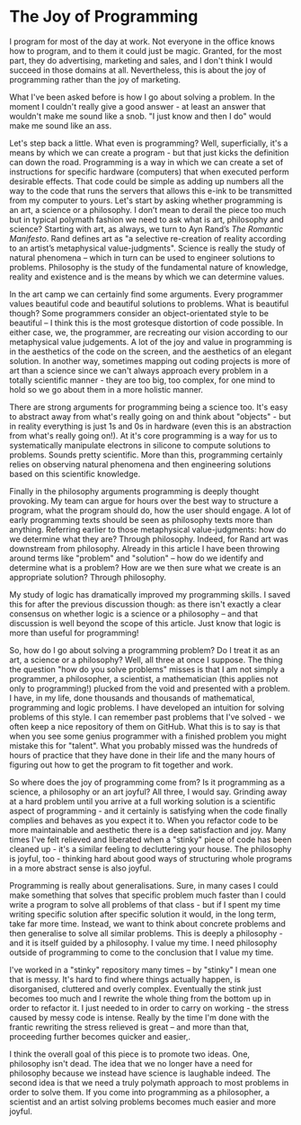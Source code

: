 <!-- html -->
<h1>The Joy of Programming</h1>

<!-- wp:paragraph -->
<p>I program for most of the day at work. Not everyone in the office knows how to program, and to them it could just be
    magic. Granted, for the most part, they do advertising, marketing and sales, and I don't think I would succeed in
    those domains at all. Nevertheless, this is about the joy of programming rather than the joy of marketing.</p>
<!-- /wp:paragraph -->

<!-- wp:paragraph -->
<p>What I've been asked before is how I go about solving a problem. In the moment I couldn't really give a good answer -
    at least an answer that wouldn't make me sound like a snob. "I just know and then I do" would make me sound like an
    ass.</p>
<!-- /wp:paragraph -->

<!-- wp:paragraph -->
<p>Let's step back a little. What even is programming? Well, superficially, it's a means by which we can create a
    program - but that just kicks the definition can down the road. Programming is a way in which we can create a set of
    instructions for specific hardware (computers) that when executed perform desirable effects. That code could be
    simple as adding up numbers all the way to the code that runs the servers that allows this e-ink to be transmitted
    from my computer to yours. Let's start by asking whether programming is an art, a science or a philosophy. I don’t
    mean to derail the piece too much but in typical polymath fashion we need to ask what is art, philosophy and
    science? Starting with art, as always, we turn to Ayn Rand’s <em>The Romantic Manifesto</em>. Rand defines art as "a
    selective re-creation of reality according to an artist’s metaphysical value-judgments". Science is really the study
    of natural phenomena – which in turn can be used to engineer solutions to problems. Philosophy is the study of the
    fundamental nature of knowledge, reality and existence and is the means by which we can determine values.</p>
<!-- /wp:paragraph -->

<!-- wp:paragraph -->
<p>In the art camp we can certainly find some arguments. Every programmer values beautiful code and beautiful solutions
    to problems. What is beautiful though? Some programmers consider an object-orientated style to be beautiful – I
    think this is the most grotesque distortion of code possible. In either case, we, the programmer, are recreating our
    vision according to our metaphysical value judgements. A lot of the joy and value in programming is in the
    aesthetics of the code on the screen, and the aesthetics of an elegant solution. In another way, sometimes mapping
    out coding projects is more of art than a science since we can't always approach every problem in a totally
    scientific manner - they are too big, too complex, for one mind to hold so we go about them in a more holistic
    manner.</p>
<!-- /wp:paragraph -->

<!-- wp:paragraph -->
<p>There are strong arguments for programming being a science too. It's easy to abstract away from what's really going
    on and think about "objects" - but in reality everything is just 1s and 0s in hardware (even this is an abstraction
    from what's really going on!). At it's core programming is a way for us to systematically manipulate electrons in
    silicone to compute solutions to problems. Sounds pretty scientific. More than this, programming certainly relies on
    observing natural phenomena and then engineering solutions based on this scientific knowledge.</p>
<!-- /wp:paragraph -->

<!-- wp:paragraph -->
<p>Finally in the philosophy arguments programming is deeply thought provoking. My team can argue for hours over the
    best way to structure a program, what the program should do, how the user should engage. A lot of early programming
    texts should be seen as philosophy texts more than anything. Referring earlier to those metaphysical
    value-judgments: how do we determine what they are? Through philosophy. Indeed, for Rand art was downstream from
    philosophy. Already in this article I have been throwing around terms like "problem" and "solution" – how do we
    identify and determine what is a problem? How are we then sure what we create is an appropriate solution? Through
    philosophy.</p>
<!-- /wp:paragraph -->

<!-- wp:paragraph -->
<p>My study of logic has dramatically improved my programming skills. I saved this for after the previous discussion
    though: as there isn't exactly a clear consensus on whether logic is a science or a philosophy – and that discussion
    is well beyond the scope of this article. Just know that logic is more than useful for programming!</p>
<!-- /wp:paragraph -->

<!-- wp:paragraph -->
<p>So, how do I go about solving a programming problem? Do I treat it as an art, a science or a philosophy? Well, all
    three at once I suppose. The thing the question "how do you solve problems" misses is that I am not simply a
    programmer, a philosopher, a scientist, a mathematician (this applies not only to programming!) plucked from the
    void and presented with a problem. I have, in my life, done thousands and thousands of mathematical, programming and
    logic problems. I have developed an intuition for solving problems of this style. I can remember past problems that
    I've solved - we often keep a nice repository of them on GitHub. What this is to say is that when you see some
    genius programmer with a finished problem you might mistake this for "talent". What you probably missed was the
    hundreds of hours of practice that they have done in their life and the many hours of figuring out how to get the
    program to fit together and work.</p>
<!-- /wp:paragraph -->

<!-- wp:paragraph -->
<p>So where does the joy of programming come from? Is it programming as a science, a philosophy or an art joyful? All
    three, I would say. Grinding away at a hard problem until you arrive at a full working solution is a scientific
    aspect of programming - and it certainly is satisfying when the code finally complies and behaves as you expect it
    to. When you refactor code to be more maintainable and aesthetic there is a deep satisfaction and joy. Many times
    I've felt relieved and liberated when a "stinky" piece of code has been cleaned up - it's a similar feeling to
    decluttering your house. The philosophy is joyful, too - thinking hard about good ways of structuring whole programs
    in a more abstract sense is also joyful.</p>
<!-- /wp:paragraph -->

<!-- wp:paragraph -->
<p>Programming is really about generalisations. Sure, in many cases I could make something that solves that specific
    problem much faster than I could write a program to solve all problems of that class - but if I spent my time
    writing specific solution after specific solution it would, in the long term, take far more time. Instead, we want
    to think about concrete problems and then generalise to solve all similar problems. This is deeply a philosophy -
    and it is itself guided by a philosophy. I value my time. I need philosophy outside of programming to come to the
    conclusion that I value my time.</p>
<!-- /wp:paragraph -->

<!-- wp:paragraph -->
<p>I've worked in a "stinky" repository many times – by "stinky" I mean one that is messy. It's hard to find where
    things actually happen, is disorganised, cluttered and overly complex. Eventually the stink just becomes too much
    and I rewrite the whole thing from the bottom up in order to refactor it. I just needed to in order to carry on
    working - the stress caused by messy code is intense. Really by the time I'm done with the frantic rewriting the
    stress relieved is great – and more than that, proceeding further becomes quicker and easier,.</p>
<!-- /wp:paragraph -->

<!-- wp:paragraph -->
<p>I think the overall goal of this piece is to promote two ideas. One, philosophy isn't dead. The idea that we no
    longer have a need for philosophy because we instead have science is laughable indeed. The second idea is that we
    need a truly polymath approach to most problems in order to solve them. If you come into programming as a
    philosopher, a scientist and an artist solving problems becomes much easier and more joyful.</p>
<!-- /wp:paragraph -->
<!-- html -->